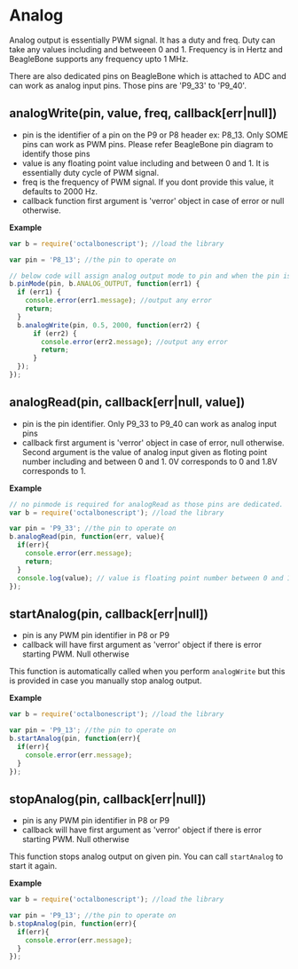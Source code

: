 Analog
======

Analog output is essentially PWM signal. It has a duty and freq. Duty can take any values including and betweeen 0 and 1.
Frequency is in Hertz and BeagleBone supports any frequency upto 1 MHz.

There are also dedicated pins on BeagleBone which is attached to ADC and can work as analog input pins. 
Those pins are 'P9_33' to 'P9_40'.

## analogWrite(pin, value, freq, callback[err|null])
- pin is the identifier of a pin on the P9 or P8 header ex: P8_13. Only SOME pins can work as PWM pins. Please refer BeagleBone pin diagram to identify those pins
- value is any floating point value including and between 0 and 1. It is essentially duty cycle of PWM signal.
- freq is the frequency of PWM signal. If you dont provide this value, it defaults to 2000 Hz.
- callback function first argument is 'verror' object in case of error or null otherwise.

**Example**
```javascript
var b = require('octalbonescript'); //load the library

var pin = 'P8_13'; //the pin to operate on

// below code will assign analog output mode to pin and when the pin is ready, it will write 0.5 value.
b.pinMode(pin, b.ANALOG_OUTPUT, function(err1) {
  if (err1) {
    console.error(err1.message); //output any error
    return;
  }
  b.analogWrite(pin, 0.5, 2000, function(err2) {
      if (err2) {
        console.error(err2.message); //output any error
        return;
      }
  });
});
```

## analogRead(pin, callback[err|null, value])
- pin is the pin identifier. Only P9_33 to P9_40 can work as analog input pins
- callback first argument is 'verror' object in case of error, null otherwise. Second argument is the value of analog input given as floting point number including and between 0 and 1. 0V corresponds to 0 and 1.8V corresponds to 1.

**Example**
```javascript
// no pinmode is required for analogRead as those pins are dedicated.
var b = require('octalbonescript'); //load the library

var pin = 'P9_33'; //the pin to operate on
b.analogRead(pin, function(err, value){
  if(err){
    console.error(err.message);
    return;
  }
  console.log(value); // value is floating point number between 0 and 1.
});
```

## startAnalog(pin, callback[err|null])
- pin is any PWM pin identifier in P8 or P9
- callback will have first argument as 'verror' object if there is error starting PWM. Null otherwise

This function is automatically called when you perform ```analogWrite``` but this is provided in case you manually stop analog output.

**Example**
```javascript
var b = require('octalbonescript'); //load the library

var pin = 'P9_13'; //the pin to operate on
b.startAnalog(pin, function(err){
  if(err){
    console.error(err.message);
  }
});
```

## stopAnalog(pin, callback[err|null])
- pin is any PWM pin identifier in P8 or P9
- callback will have first argument as 'verror' object if there is error starting PWM. Null otherwise

This function stops analog output on given pin. You can call ```startAnalog``` to start it again.

**Example**
```javascript
var b = require('octalbonescript'); //load the library

var pin = 'P9_13'; //the pin to operate on
b.stopAnalog(pin, function(err){
  if(err){
    console.error(err.message);
  }
});
```

